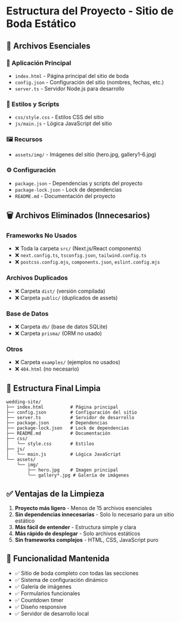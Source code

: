 # Estructura del Proyecto - Sitio de Boda Estático

## 📁 Archivos Esenciales

### 📄 Aplicación Principal
- `index.html` - Página principal del sitio de boda
- `config.json` - Configuración del sitio (nombres, fechas, etc.)
- `server.ts` - Servidor Node.js para desarrollo

### 🎨 Estilos y Scripts
- `css/style.css` - Estilos CSS del sitio
- `js/main.js` - Lógica JavaScript del sitio

### 🖼️ Recursos
- `assets/img/` - Imágenes del sitio (hero.jpg, gallery1-6.jpg)

### ⚙️ Configuración
- `package.json` - Dependencias y scripts del proyecto
- `package-lock.json` - Lock de dependencias
- `README.md` - Documentación del proyecto

## 🗑️ Archivos Eliminados (Innecesarios)

### Frameworks No Usados
- ❌ Toda la carpeta `src/` (Next.js/React components)
- ❌ `next.config.ts`, `tsconfig.json`, `tailwind.config.ts`
- ❌ `postcss.config.mjs`, `components.json`, `eslint.config.mjs`

### Archivos Duplicados
- ❌ Carpeta `dist/` (versión compilada)
- ❌ Carpeta `public/` (duplicados de assets)

### Base de Datos
- ❌ Carpeta `db/` (base de datos SQLite)
- ❌ Carpeta `prisma/` (ORM no usado)

### Otros
- ❌ Carpeta `examples/` (ejemplos no usados)
- ❌ `404.html` (no necesario)

## 🚀 Estructura Final Limpia

```
wedding-site/
├── index.html          # Página principal
├── config.json         # Configuración del sitio
├── server.ts           # Servidor de desarrollo
├── package.json        # Dependencias
├── package-lock.json   # Lock de dependencias
├── README.md           # Documentación
├── css/
│   └── style.css       # Estilos
├── js/
│   └── main.js         # Lógica JavaScript
└── assets/
    └── img/
        ├── hero.jpg    # Imagen principal
        └── gallery*.jpg # Galería de imágenes
```

## ✅ Ventajas de la Limpieza

1. **Proyecto más ligero** - Menos de 15 archivos esenciales
2. **Sin dependencias innecesarias** - Solo lo necesario para un sitio estático
3. **Más fácil de entender** - Estructura simple y clara
4. **Más rápido de desplegar** - Solo archivos estáticos
5. **Sin frameworks complejos** - HTML, CSS, JavaScript puro

## 🎯 Funcionalidad Mantenida

- ✅ Sitio de boda completo con todas las secciones
- ✅ Sistema de configuración dinámico
- ✅ Galería de imágenes
- ✅ Formularios funcionales
- ✅ Countdown timer
- ✅ Diseño responsive
- ✅ Servidor de desarrollo local